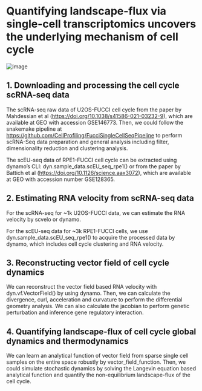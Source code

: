 # Quantifying landscape-flux via single-cell transcriptomics uncovers the underlying mechanism of cell cycle

![image](https://github.com/Zhu-1998/cellcycle/blob/main/Workflow.jpg)
## 1. Downloading and processing the cell cycle scRNA-seq data
The scRNA-seq raw data of U2OS-FUCCI cell cycle from the paper by Mahdessian et al (https://doi.org/10.1038/s41586-021-03232-9), which are available at GEO with accession GSE146773. Then, we could follow the snakemake pipeline at https://github.com/CellProfiling/FucciSingleCellSeqPipeline to perform scRNA-Seq data preparation and general analysis including filter, dimensionality reduction and clustering analysis.

The scEU-seq data of RPE1-FUCCI cell cycle can be extracted using dynamo’s CLI: dyn.sample_data.scEU_seq_rpe1() or from the paper by Battich et al (https://doi.org/10.1126/science.aax3072), which are available at GEO with accession number GSE128365.

## 2. Estimating RNA velocity from scRNA-seq data
For the scRNA-seq for ~1k U2OS-FUCCI data, we can estimate the RNA velocity by scvelo or dynamo. 

For the scEU-seq data for ~3k RPE1-FUCCI cells, we use dyn.sample_data.scEU_seq_rpe1() to acquire the processed data by dynamo, which includes cell cycle clustering and RNA velocity.

## 3. Reconstructing vector field of cell cycle dynamics
We can reconstruct the vector field based RNA velocity with dyn.vf.VectorField() by using dynamo. Then, we can calculate the divergence, curl, acceleration and curvature to perform the differential geometry analysis. We can also calculate the jacobian to perform genetic perturbation and inference gene regulatory interaction.

## 4. Quantifying landscape-flux of cell cycle global dynamics and thermodynamics
We can learn an analytical function of vector field from sparse single cell samples on the entire space robustly by vector_field_function. Then, we could simulate stochastic dynamics by solving the Langevin equation based analytical function and quantify the non-equilibrium landscape-flux of the cell cycle.



